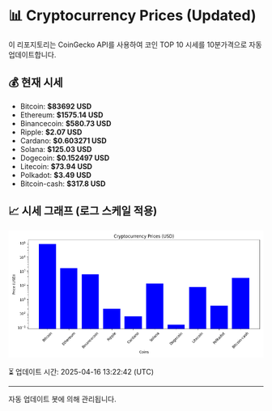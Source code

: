 
# 📊 Cryptocurrency Prices (Updated)

이 리포지토리는 CoinGecko API를 사용하여 코인 TOP 10 시세를 10분가격으로 자동 업데이트합니다.

## 💰 현재 시세
- Bitcoin: **$83692 USD**
- Ethereum: **$1575.14 USD**
- Binancecoin: **$580.73 USD**
- Ripple: **$2.07 USD**
- Cardano: **$0.603271 USD**
- Solana: **$125.03 USD**
- Dogecoin: **$0.152497 USD**
- Litecoin: **$73.94 USD**
- Polkadot: **$3.49 USD**
- Bitcoin-cash: **$317.8 USD**

## 📈 시세 그래프 (로그 스케일 적용)
![Crypto Prices](crypto_prices.png)

⏳ 업데이트 시간: 2025-04-16 13:22:42 (UTC)

---
자동 업데이트 봇에 의해 관리됩니다.
